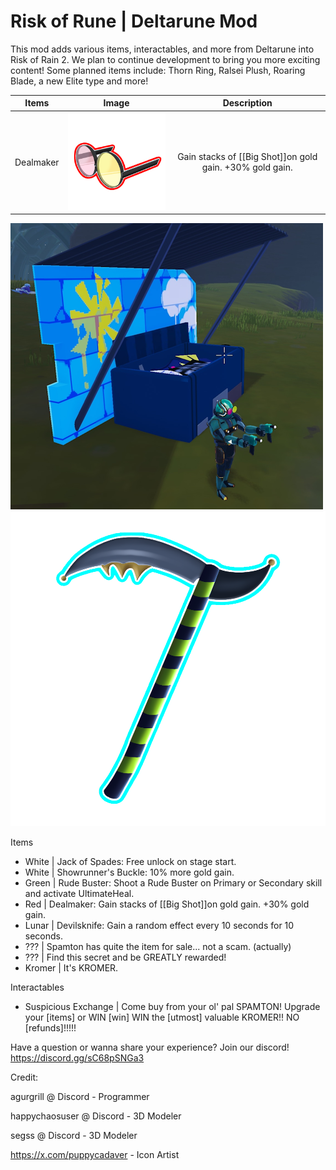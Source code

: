 # Risk of Rune | Deltarune Mod

This mod adds various items, interactables, and more from Deltarune into Risk of Rain 2.
We plan to continue development to bring you more exciting content!
Some planned items include: Thorn Ring, Ralsei Plush, Roaring Blade, a new Elite type and more!

| Items | Image    | Description    |
| :---:   | :---: | :---: |
| Dealmaker | ![alt text](https://github.com/AGUrGrill/Risk-of-Rune-DeltaruneMod/blob/master/DeltaruneMod/Images/big_shot_icon.png?raw=true)   | Gain stacks of [[Big Shot]]on gold gain. +30% gold gain.   |

![alt text](https://github.com/AGUrGrill/Risk-of-Rune-DeltaruneMod/blob/master/DeltaruneMod/Images/sus.png?raw=true)
![alt text](https://github.com/AGUrGrill/Risk-of-Rune-DeltaruneMod/blob/master/DeltaruneMod/Images/devils_knife_icon.png?raw=true)

Items

- White | Jack of Spades: Free unlock on stage start.
- White | Showrunner's Buckle: 10% more gold gain.
- Green | Rude Buster: Shoot a Rude Buster on Primary or Secondary skill and activate UltimateHeal.
- Red | Dealmaker: Gain stacks of [[Big Shot]]on gold gain. +30% gold gain.
- Lunar | Devilsknife: Gain a random effect every 10 seconds for 10 seconds.
- ??? | Spamton has quite the item for sale... not a scam. (actually)
- ??? | Find this secret and be GREATLY rewarded!
- Kromer | It's KROMER.

Interactables
- Suspicious Exchange | Come buy from your ol' pal SPAMTON! Upgrade your [items] or WIN [win] WIN the [utmost] valuable KROMER!! NO [refunds]!!!!!


Have a question or wanna share your experience? Join our discord! https://discord.gg/sC68pSNGa3


Credit:

agurgrill @ Discord - Programmer

happychaosuser @ Discord - 3D Modeler

segss @ Discord - 3D Modeler

https://x.com/puppycadaver - Icon Artist



